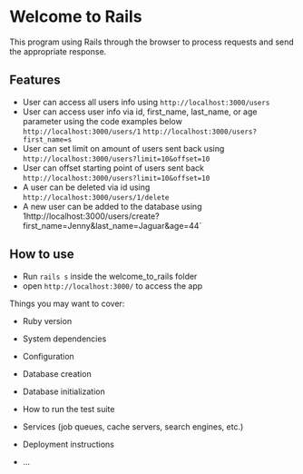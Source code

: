 # Welcome to Rails

  This program using Rails through the browser to process requests and send the appropriate response.

## Features

  * User can access all users info using `http://localhost:3000/users`
  * User can access user info via id, first_name, last_name, or age parameter using the code examples below
    `http://localhost:3000/users/1`
    `http://localhost:3000/users?first_name=s`
  * User can set limit on amount of users sent back using `http://localhost:3000/users?limit=10&offset=10`
  * User can offset starting point of users sent back `http://localhost:3000/users?limit=10&offset=10`
  * A user can be deleted via id using `http://localhost:3000/users/1/delete`
  * A new user can be added to the database using 1http://localhost:3000/users/create?first_name=Jenny&last_name=Jaguar&age=44`

## How to use

  * Run `rails s` inside the welcome_to_rails folder
  * open `http://localhost:3000/` to access the app

Things you may want to cover:

* Ruby version

* System dependencies

* Configuration

* Database creation

* Database initialization

* How to run the test suite

* Services (job queues, cache servers, search engines, etc.)

* Deployment instructions

* ...

